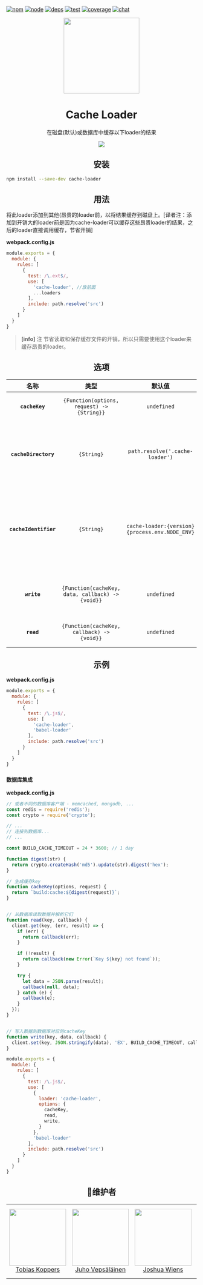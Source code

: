 [![npm][npm]][npm-url]
[![node][node]][node-url]
[![deps][deps]][deps-url]
[![test][test]][test-url]
[![coverage][cover]][cover-url]
[![chat][chat]][chat-url]

<div align="center">
  <a href="https://webpack.js.org/">
    <img width="200" height="200" src="https://webpack.js.org/assets/icon-square-big.svg">
  </a>
  <h1>Cache Loader</h1>
  <p>在磁盘(默认)或数据库中缓存以下loader的结果</p>
  <a href="https://github.com/webpack-contrib/cache-loader"><img src="https://img.shields.io/badge/Github-%E5%8E%9F%E6%96%87%E5%9C%B0%E5%9D%80-brightgreen.svg"></a>
</div>

<h2 align="center">安装</h2>

```bash
npm install --save-dev cache-loader
```

<h2 align="center">用法</h2>

将此loader添加到其他(昂贵的)loader前，以将结果缓存到磁盘上。[译者注：添加到开销大的loader前是因为cache-loader可以缓存这些昂贵loader的结果，之后的loader直接调用缓存，节省开销]

**webpack.config.js**
```js
module.exports = {
  module: {
    rules: [
      {
        test: /\.ext$/,
        use: [
          'cache-loader', //放前面
          ...loaders
        ],
        include: path.resolve('src')
      }
    ]
  }
}
```

> **[info]** 注
> 节省读取和保存缓存文件的开销，所以只需要使用这个loader来缓存昂贵的loader。

<h2 align="center">选项</h2>

|名称|类型|默认值|描述|
|:--:|:--:|:-----:|:----------|
|**`cacheKey`**|`{Function(options, request) -> {String}}`|`undefined`| 允许覆盖默认的高速缓存key生成器 |
|**`cacheDirectory`**|`{String}`|`path.resolve('.cache-loader')`|提供一个缓存目录，也就是缓存项应该被存储的地方 (被用于默认的 read/write 实现)|
|**`cacheIdentifier`**|`{String}`|`cache-loader:{version} {process.env.NODE_ENV}`|提供一个无效标识符，用于生成哈希。您可以使用它作为loader的额外依赖项(被用于默认的 read/write 实现) |
|**`write`**|`{Function(cacheKey, data, callback) -> {void}}`|`undefined`|允许覆盖默认的写入缓存数据到文件(例如. Redis, memcached)|
|**`read`**|`{Function(cacheKey, callback) -> {void}}`|`undefined`|  允许覆盖默认的从文件中读取缓存数据 |

<h2 align="center">示例</h2>

**webpack.config.js**
```js
module.exports = {
  module: {
    rules: [
      {
        test: /\.js$/,
        use: [
          'cache-loader',
          'babel-loader'
        ],
        include: path.resolve('src')
      }
    ]
  }
}
```

### `数据库集成`

**webpack.config.js**
```js
// 或者不同的数据库客户端 - memcached, mongodb, ...
const redis = require('redis');
const crypto = require('crypto');

// ...
// 连接到数据库...
// ...

const BUILD_CACHE_TIMEOUT = 24 * 3600; // 1 day

function digest(str) {
  return crypto.createHash('md5').update(str).digest('hex');
}

// 生成缓存key
function cacheKey(options, request) {
  return `build:cache:${digest(request)}`;
}


// 从数据库读取数据并解析它们
function read(key, callback) {
  client.get(key, (err, result) => {
    if (err) {
      return callback(err);
    }

    if (!result) {
      return callback(new Error(`Key ${key} not found`));
    }

    try {
      let data = JSON.parse(result);
      callback(null, data);
    } catch (e) {
      callback(e);
    }
  });
}


// 写入数据到数据库对应的cacheKey
function write(key, data, callback) {
  client.set(key, JSON.stringify(data), 'EX', BUILD_CACHE_TIMEOUT, callback);
}

module.exports = {
  module: {
    rules: [
      {
        test: /\.js$/,
        use: [
          {
            loader: 'cache-loader',
            options: {
              cacheKey,
              read,
              write,
            }
          },
          'babel-loader'
        ],
        include: path.resolve('src')
      }
    ]
  }
}
```

<h2 align="center">维护者</h2>

<table>
  <tbody>
    <tr>
      <td align="center">
        <a href="https://github.com/sokra">
          <img width="150" height="150" src="https://github.com/sokra.png?size=150">
          </br>
          Tobias Koppers
        </a>
      </td>
      <td align="center">
        <a href="https://github.com/bebraw">
          <img width="150" height="150" src="https://github.com/bebraw.png?v=3&s=150">
          </br>
          Juho Vepsäläinen
        </a>
      </td>
      <td align="center">
        <a href="https://github.com/d3viant0ne">
          <img width="150" height="150" src="https://github.com/d3viant0ne.png?v=3&s=150">
          </br>
          Joshua Wiens
        </a>
      </td>
      <td align="center">
        <a href="https://github.com/michael-ciniawsky">
          <img width="150" height="150" src="https://github.com/michael-ciniawsky.png?v=3&s=150">
          </br>
          Michael Ciniawsky
        </a>
      </td>
      <td align="center">
        <a href="https://github.com/evilebottnawi">
          <img width="150" height="150" src="https://github.com/evilebottnawi.png?v=3&s=150">
          </br>
          Alexander Krasnoyarov
        </a>
      </td>
    </tr>
  <tbody>
</table>


[npm]: https://img.shields.io/npm/v/cache-loader.svg
[npm-url]: https://npmjs.com/package/cache-loader

[node]: https://img.shields.io/node/v/cache-loader.svg
[node-url]: https://nodejs.org

[deps]: https://david-dm.org/webpack-contrib/cache-loader.svg
[deps-url]: https://david-dm.org/webpack-contrib/cache-loader

[chat]: https://img.shields.io/badge/gitter-webpack%2Fwebpack-brightgreen.svg
[chat-url]: https://gitter.im/webpack/webpack

[test]: http://img.shields.io/travis/webpack-contrib/cache-loader.svg
[test-url]: https://travis-ci.org/webpack-contrib/cache-loader

[cover]: https://codecov.io/gh/webpack-contrib/cache-loader/branch/master/graph/badge.svg
[cover-url]: https://codecov.io/gh/webpack-contrib/cache-loader
